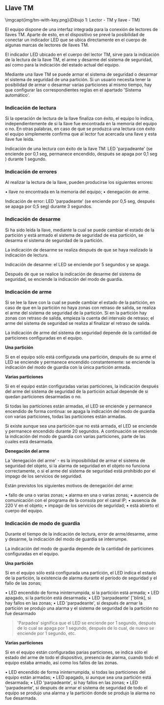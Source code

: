 
## Llave TM

\imgcapt{img/tm-with-key.png}{Dibujo 1: Lector - TM y llave - TM}

El equipo dispone de una interfaz integrada para la conexión de lectores de llaves TM. Aparte de esto, en el dispositivo se prevé la posibilidad de conectar un indicador LED que se ubica directamente en el cuerpo de algunas marcas de lectores de llaves TM.

El indicador LED ubicado en el cuerpo del lector TM, sirve para la indicación de la lectura de la llave TM, el arme y desarme del sistema de seguridad, así como para la indicación del estado actual del equipo.

Mediante una llave TM se puede armar el sistema de seguridad o desarmar el sistema de seguridad de una partición. Si un usuario necesita tener la posibilidad de armar o desarmar varias particiones al mismo tiempo, hay que configurar las correspondientes reglas en el apartado 'Sistema automático'. 

### Indicación de lectura

Si la operación de lectura de la llave finaliza con éxito, el equipo lo indica, independientemente de si la llave fue encontrada en la memoria del equipo o no. En otras palabras, en caso de que se produzca una lectura con éxito el equipo simplemente confirma que al lector fue acercada una llave y esta llave fue leída.

Indicación de una lectura con éxito de la llave TM: LED 'parpadeante' (se enciende por 0,1 seg, permanece encendido, después se apaga por 0,1 seg ) durante 1 segundo.

### Indicación de errores

Al realizar la lectura de la llave, pueden producirse los siguientes errores:

•	llave no encontrada en la memoria del equipo;
•	denegación de arme.

Indicación de error: LED 'parpadeante' (se enciende por 0,5 seg, después se apaga por 0,5 seg) durante 3 segundos.  

### Indicación de desarme

Si ha sido leída la llave, mediante la cual se puede cambiar el estado de la partición y está armado el sistema de seguridad de esa partición, se desarma el sistema de seguridad de la partición.

La indicación de desarme se realiza después de que se haya realizado la indicación de lectura.

Indicación de desarme: el LED se enciende por 5 segundos y se apaga.

Después de que se realice la indicación de desarme del sistema de seguridad, se enciende la indicación del modo de guardia.

### Indicación de arme

Si se lee la llave con la cual se puede cambiar el estado de la partición, en caso de que en la partición no haya zonas con retraso de salida, se realiza el arme del sistema de seguridad de la partición. Si en la partición hay zonas con retraso de salida, empieza la cuenta del intervalo de retraso; el arme del sistema de seguridad se realiza al finalizar el retraso de salida.

La indicación de arme del sistema de seguridad depende de la cantidad de particiones configuradas en el equipo.

**Una partición**

Si en el equipo sólo está configurada una partición, después de su arme el LED se enciende y permanece encendido constantemente: se enciende la indicación del modo de guardia con la única partición armada.

**Varias particiones**

Si en el equipo están configuradas varias particiones, la indicación después del arme del sistema de seguridad de la partición actual depende de si quedan particiones desarmadas o no.

Si todas las particiones están armadas, el LED se enciende y permanece encendido de forma continua: se apaga la indicación del modo de guardia con varias particiones, todas las particiones están armadas.

Si existe aunque sea una partición que no está armada, el LED se enciende y permanece encendido durante 20 segundos. A continuación se enciende la indicación del modo de guardia con varias particiones, parte de las cuales está desarmada.

**Denegación del arme**

La 'denegación del arme' - es la imposibilidad de armar el sistema de seguridad del objeto, si la alarma de seguridad en el objeto no funciona correctamente, o si el arme del sistema de seguridad está prohibido por el impago de los servicios de seguridad.

Están previstos los siguientes motivos de denegación del arme:

•	fallo de una o varias zonas;
•	alarma en una o varias zonas;
•	ausencia de comunicación con el programa de la consola por el canal IP;
•	ausencia de 220 V en el objeto;
•	impago de los servicios de seguridad;
•	está abierto el cuerpo del equipo.


### Indicación de modo de guardia

Durante el tiempo de la indicación de lectura, error de arme/desarme, arme y desarme, la indicación del modo de guardia se interrumpe.

La indicación del modo de guardia depende de la cantidad de particiones configuradas en el equipo.

**Una partición**

Si en el equipo sólo está configurada una partición, el LED indica el estado de la partición, la existencia de alarma durante el período de seguridad y el fallo de las zonas;

•	LED encendido de forma ininterrumpida, si la partición está armada;
•	LED apagado, si la partición está desarmada;
•	LED 'parpadeante' [ˆblink], si hay fallos en las zonas;
•	LED 'parpadeante', si después de armar la partición se produjo una alarma y el sistema de seguridad de la partición no fue desarmado

> 'Parpadea' significa que el LED se enciende por 1 segundo, después de lo cual se apaga por 1 segundo, después de lo cual, de nuevo se enciende por 1 segundo, etc.

**Varias particiones**

Si en el equipo están configuradas parias particiones, se indica sólo el estado del arme de todo el dispositivo, presencia de alarma, cuando todo el equipo estaba armado, así como los fallos de las zonas.

•	LED encendido de forma ininterrumpida, si todas las particiones del equipo están armadas;
•	LED apagado, si aunque sea una partición está desarmada;
•	LED 'parpadeante', si hay fallos en las zonas;
•	LED 'parpadeante', si después de armar el sistema de seguridad de todo el equipo se produjo una alarma y la partición donde se produjo la alarma no fue desarmada.